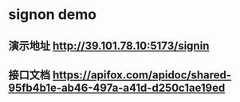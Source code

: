 # signon demo
## 演示地址 http://39.101.78.10:5173/signin
## 接口文档 https://apifox.com/apidoc/shared-95fb4b1e-ab46-497a-a41d-d250c1ae19ed
